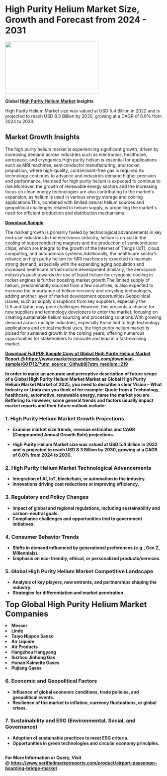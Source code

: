 <H1>High Purity Helium Market Size, Growth and Forecast from 2024 - 2031</H1><img class="aligncenter size-medium wp-image-584254" src="https://thirdeyenews.in/wp-content/uploads/2024/09/Global-Market-Research-300x168.jpeg" alt="" width="300" height="168" /><p><strong>Global&nbsp;<a href="https://www.marketsizeandtrends.com/download-sample/601712/?utm_source=Github8j?utm_medium=219">High Purity Helium Market</a> Insights</strong></p><p>High Purity Helium Market size was valued at USD 5.4 Billion in 2022 and is projected to reach USD 8.3 Billion by 2030, growing at a CAGR of 6.0% from 2024 to 2030.</p><p><h2>Market Growth Insights</h2> <p>The high purity helium market is experiencing significant growth, driven by increasing demand across industries such as electronics, healthcare, aerospace, and cryogenics.High purity helium is essential for applications such as MRI machines, semiconductor manufacturing, and rocket propulsion, where high-quality, contaminant-free gas is required.As technology continues to advance and industries demand higher precision and performance, the need for high purity helium is expected to continue to rise.Moreover, the growth of renewable energy sectors and the increasing focus on clean energy technologies are also contributing to the market's expansion, as helium is used in various energy storage and cooling applications.This, combined with limited natural helium sources and geopolitical challenges related to helium supply, is propelling the market's need for efficient production and distribution mechanisms.</p> <p><strong><a href="#">Download Sample</a></strong></p> <p>The market growth is primarily fueled by technological advancements in key end-use industries.In the electronics industry, helium is crucial in the cooling of superconducting magnets and the production of semiconductor chips, which are integral to the growth of the Internet of Things (IoT), cloud computing, and autonomous systems.Additionally, the healthcare sector’s reliance on high purity helium for MRI machines is expected to maintain strong demand, especially with the expanding aging population and increased healthcare infrastructure development.Similarly, the aerospace industry’s push towards the use of liquid helium for cryogenic cooling in rocket engines is further boosting market growth.The limited supply of helium, predominantly sourced from a few countries, is also expected to increase the importance of helium recovery and recycling technologies, adding another layer of market development opportunities.Geopolitical issues, such as supply disruptions from key suppliers, especially the U.S.and Qatar, may pose challenges.However, this presents a chance for new suppliers and technology developers to enter the market, focusing on creating sustainable helium sourcing and processing solutions.With growing demand across multiple industries, especially those tied to high technology applications and critical medical uses, the high purity helium market is poised for sustained growth in the coming years, offering numerous opportunities for stakeholders to innovate and lead in a fast-evolving market.</p> <p><strong><a href="#"></p><p><span class=""><strong>Download Full PDF Sample Copy of Global High Purity Helium Market Report</strong> @ <a href="https://www.marketsizeandtrends.com/download-sample/601712/?utm_source=Github8j?utm_medium=219" target="_blank">https://www.marketsizeandtrends.com/download-sample/601712/?utm_source=Github8j?utm_medium=219</a></span></p><p>In order to make an accurate and perceptive description of future scope of a Global&nbsp;High Purity Helium Market Market as Global&nbsp;High Purity Helium Market Market of 2025, you need to describe a clear Vision &ndash; What Industry or Linda can you think of for example: Quote from a Technology, healthcare, automotive, renewable energy, name the market you are Reffering to.However, some general trends and factors usually impact market reports and their future outlook include:</p><h3>1.&nbsp;<strong>High Purity Helium Market Growth Projections</strong></h3><ul><li>Examine market size trends, revenue estimates and CAGR (Compounded Annual Growth Rate) projections.</li><li><p>High Purity Helium Market size was valued at USD 5.4 Billion in 2022 and is projected to reach USD 8.3 Billion by 2030, growing at a CAGR of 6.0% from 2024 to 2030.</p></li></ul><h3>2.&nbsp;<strong>High Purity Helium Market Technological Advancements</strong></h3><ul><li>Integration of AI, IoT, blockchain, or automation in the industry.</li><li>Innovations driving cost reductions or improving efficiency.</li></ul><h3>3.&nbsp;<strong>Regulatory and Policy Changes</strong></h3><ul><li>Impact of global and regional regulations, including sustainability and carbon-neutral goals.</li><li>Compliance challenges and opportunities tied to government initiatives.</li></ul><h3>4.&nbsp;<strong>Consumer Behavior Trends</strong></h3><ul><li>Shifts in demand influenced by generational preferences (e.g., Gen Z, Millennials).</li><li>Emphasis on eco-friendly, ethical, or personalized products/services.</li></ul><h3>5.&nbsp;<strong>Global High Purity Helium Market Competitive Landscape</strong></h3><ul><li>Analysis of key players, new entrants, and partnerships shaping the industry.</li><li>Strategies for differentiation and market penetration.</li></ul><p data-pm-slice="1 1 []"><span style="color: inherit; font-family: inherit; font-size: 25px;">Top Global High Purity Helium Market Companies</span></p><div class="" data-test-id=""><p><li>Messer</li><li> Linde</li><li> Taiyo Nippon Sanso</li><li> Air Liquide</li><li> Air Products</li><li> Hangzhou Hangyang</li><li> Suzhou Jinhong Gas</li><li> Hunan Kaimeite Gases</li><li> Pujiang Gases</li></p></div><h3>6.&nbsp;<strong>Economic and Geopolitical Factors</strong></h3><ul><li>Influence of global economic conditions, trade policies, and geopolitical events.</li><li>Resilience of the market to inflation, currency fluctuations, or global crises.</li></ul><h3>7.&nbsp;<strong>Sustainability and ESG (Environmental, Social, and Governance)</strong></h3><ul><li>Adoption of sustainable practices to meet ESG criteria.</li><li>Opportunities in green technologies and circular economy principles.</li></ul><h2><strong style="font-size: 14px;">For More Information or Query, Visit @&nbsp;</strong><a style="background-color: #ffffff; font-size: 14px;" href="https://www.marketsizeandtrends.com/report/high-purity-helium-market/" target="_blank">https://www.verifiedmarketreports.com/product/airport-passenger-boarding-bridge-market</a></h2>